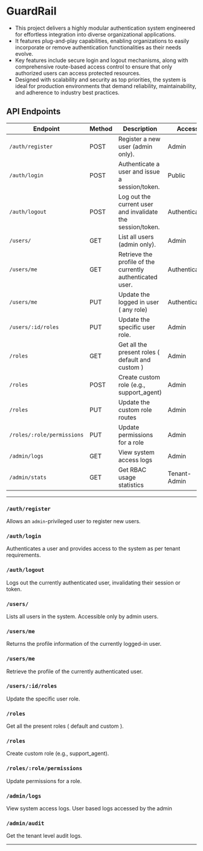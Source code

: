 # GuardRail

- This project delivers a highly modular authentication system engineered for effortless integration into diverse organizational applications.
- It features plug-and-play capabilities, enabling organizations to easily incorporate or remove authentication functionalities as their needs evolve.
- Key features include secure login and logout mechanisms, along with comprehensive route-based access control to ensure that only authorized users can access protected resources.
- Designed with scalability and security as top priorities, the system is ideal for production environments that demand reliability, maintainability, and adherence to industry best practices.

## API Endpoints

| Endpoint                   | Method | Description                                                | Access        |
| -------------------------- | ------ | ---------------------------------------------------------- | ------------- |
| `/auth/register`           | POST   | Register a new user (admin only).                          | Admin         |
| `/auth/login`              | POST   | Authenticate a user and issue a session/token.             | Public        |
| `/auth/logout`             | POST   | Log out the current user and invalidate the session/token. | Authenticated |
| `/users/`                  | GET    | List all users (admin only).                               | Admin         |
| `/users/me`                | GET    | Retrieve the profile of the currently authenticated user.  | Authenticated |
| `/users/me`                | PUT    | Update the logged in user ( any role)                      | Authenticated |
| `/users/:id/roles`         | PUT    | Update the specific user role.                             | Admin         |
| `/roles`                   | GET    | Get all the present roles ( default and custom )           | Admin         |
| `/roles`                   | POST   | Create custom role (e.g., support_agent)                   | Admin         |
| `/roles`                   | PUT    | Update the custom role routes                              | Admin         |
| `/roles/:role/permissions` | PUT    | Update permissions for a role                              | Admin         |
| `/admin/logs`              | GET    | View system access logs                                    | Admin         |
| `/admin/stats`             | GET    | Get RBAC usage statistics                                  | Tenant-Admin  |

---

### `/auth/register`

Allows an `admin`-privileged user to register new users.

### `/auth/login`

Authenticates a user and provides access to the system as per tenant requirements.

### `/auth/logout`

Logs out the currently authenticated user, invalidating their session or token.

### `/users/`

Lists all users in the system. Accessible only by admin users.

### `/users/me`

Returns the profile information of the currently logged-in user.

### `/users/me`

Retrieve the profile of the currently authenticated user.

### `/users/:id/roles`

Update the specific user role.

### `/roles`

Get all the present roles ( default and custom ).

### `/roles`

Create custom role (e.g., support_agent).

### `/roles/:role/permissions`

Update permissions for a role.

### `/admin/logs`

View system access logs. User based logs accessed by the admin

### `/admin/audit`

Get the tenant level audit logs.

---
